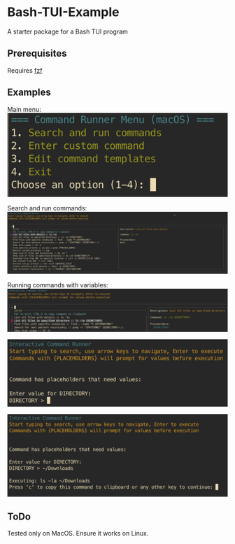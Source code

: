 # Bash-TUI-Example
A starter package for a Bash TUI program

## Prerequisites
Requires [fzf](https://github.com/junegunn/fzf)

## Examples

Main menu:
![main menu](images/main_menu.png)

Search and run commands:
![search and run commands](images/search_and_run_commands.png)

Running commands with variables:
![running command with variable 1](images/running_command_with_variable_1.png)

![running command with variable - 2](images/running_command_with_variable_2.png)

![running command with variable - 3](images/running_command_with_variable_3.png)

## ToDo

Tested only on MacOS. Ensure it works on Linux.
